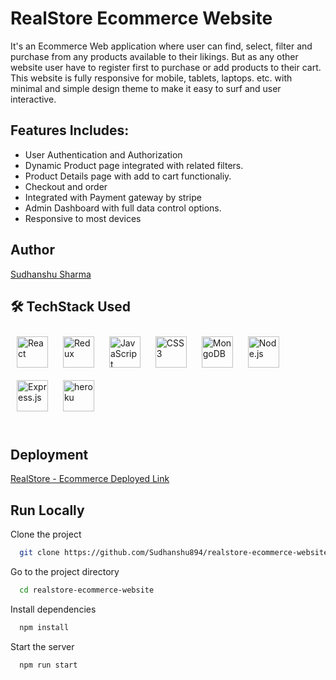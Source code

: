 
# RealStore Ecommerce Website

It's an Ecommerce Web application where user can find, select, filter and purchase from any products available to their likings. But as any other website user have to register first to purchase or add products to their cart. This website is fully responsive for mobile, tablets, laptops. etc. with minimal and simple design theme to make it easy to surf and user interactive.


## Features Includes: 

- User Authentication and Authorization
- Dynamic Product page integrated with related filters.
- Product Details page with add to cart functionaliy.
- Checkout and order
- Integrated with Payment gateway by stripe
- Admin Dashboard with full data control options.
- Responsive to most devices
## Author

[Sudhanshu Sharma](https://www.github.com/sudhanshu894)


## 🛠 TechStack Used

<div align="left">  
<a href="https://reactjs.org/" target="_blank"><img style="margin: 10px" src="https://profilinator.rishav.dev/skills-assets/react-original-wordmark.svg" alt="React" height="50" /></a>  
<a href="https://redux.js.org/" target="_blank"><img style="margin: 10px" src="https://profilinator.rishav.dev/skills-assets/redux-original.svg" alt="Redux" height="50" /></a>  
<a href="https://www.javascript.com/" target="_blank"><img style="margin: 10px" src="https://profilinator.rishav.dev/skills-assets/javascript-original.svg" alt="JavaScript" height="50" /></a> 
<a href="https://www.w3schools.com/css/" target="_blank"><img style="margin: 10px" src="https://profilinator.rishav.dev/skills-assets/css3-original-wordmark.svg" alt="CSS3" height="50" /></a>  
 <a href="https://www.mongodb.com/" target="_blank"><img style="margin: 10px" src="https://profilinator.rishav.dev/skills-assets/mongodb-original-wordmark.svg" alt="MongoDB" height="50" /></a>  
<a href="https://nodejs.org/" target="_blank"><img style="margin: 10px" src="https://profilinator.rishav.dev/skills-assets/nodejs-original-wordmark.svg" alt="Node.js" height="50" /></a>  
<a href="https://expressjs.com/" target="_blank"><img style="margin: 10px" src="https://profilinator.rishav.dev/skills-assets/express-original-wordmark.svg" alt="Express.js" height="50" /></a>  
<a href="https://www.heroku.com/" target="_blank"><img style="margin: 10px" src="https://media-exp1.licdn.com/dms/image/C4E0BAQGmNZMDOpmMQg/company-logo_200_200/0/1519905610801?e=2147483647&v=beta&t=y372VIX1duemyS-L8Dopqyw4zhIP-XF6liv8gSFWXyw" alt="heroku" height="50" /></a>  
</div>

<br/>

## Deployment

[RealStore - Ecommerce Deployed Link](https://samplelink.com)


## Run Locally

Clone the project

```bash
  git clone https://github.com/Sudhanshu894/realstore-ecommerce-website.git
```

Go to the project directory

```bash
  cd realstore-ecommerce-website
```

Install dependencies

```bash
  npm install
```

Start the server

```bash
  npm run start
```

